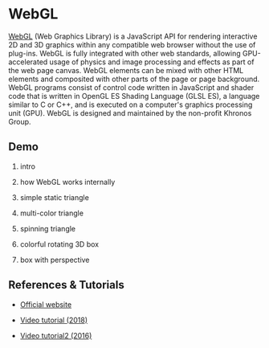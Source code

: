 # WebGL

[WebGL](https://en.wikipedia.org/wiki/WebGL) (Web Graphics Library) is a JavaScript API for rendering interactive 2D and 3D graphics within any compatible web browser without the use of plug-ins. WebGL is fully integrated with other web standards, allowing GPU-accelerated usage of physics and image processing and effects as part of the web page canvas. WebGL elements can be mixed with other HTML elements and composited with other parts of the page or page background. WebGL programs consist of control code written in JavaScript and shader code that is written in OpenGL ES Shading Language (GLSL ES), a language similar to C or C++, and is executed on a computer's graphics processing unit (GPU). WebGL is designed and maintained by the non-profit Khronos Group.

## Demo

1. intro

2. how WebGL works internally

3. simple static triangle

4. multi-color triangle

5. spinning triangle

6. colorful rotating 3D box

7. box with perspective


## References & Tutorials

- [Official website](https://developer.mozilla.org/en-US/docs/Web/API/WebGL_API/Tutorial#In_this_tutorial)

- [Video tutorial (2018)](https://www.youtube.com/watch?v=bP7_FeP9kU4&list=PL2935W76vRNHFpPUuqmLoGCzwx_8eq5yK&index=1)

- [Video tutorial2 (2016)](https://www.youtube.com/watch?v=kB0ZVUrI4Aw&list=PLjcVFFANLS5zH_PeKC6I8p0Pt1hzph_rt&index=1)